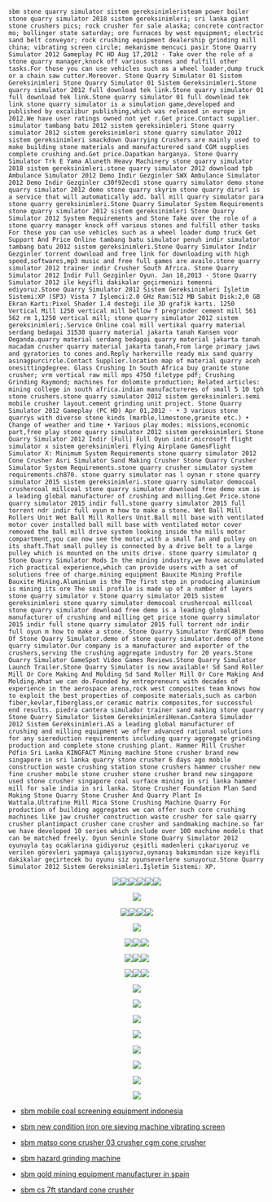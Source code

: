 ```
sbm stone quarry simulator sistem gereksinimleristeam power boiler stone quarry simulator 2018 sistem gereksinimleri; sri lanka giant stone crushers pics; rock crusher for sale alaska; concrete contractor mo; bollinger state saturday; ore furnaces by west equipment; electric sand belt conveyor; rock crushing equipment dealership grinding mill china; vibrating screen circle; mekanisme mencuci pasir Stone Quarry Simulator 2012 Gameplay PC HD Aug 17,2012 · Take over the role of a stone quarry manager,knock off various stones and fulfill other tasks.For those you can use vehicles such as a wheel loader,dump truck or a chain saw cutter.Moreover. Stone Quarry Simulator 01 Sistem Gereksinimleri Stone Quarry Simulator 01 Sistem Gereksinimleri.Stone quarry simulator 2012 full download tek link.Stone quarry simulator 01 full download tek link.Stone quarry simulator 01 full download tek link stone quarry simulator is a simulation game,developed and published by excalibur publishing,which was released in europe in 2012.We have user ratings owned not yet r.Get price.Contact supplier. simulator tambang batu 2012 sistem gereksinimleri Stone quarry simulator 2012 sistem gereksinimleri stone quarry simulator 2012 sistem gereksinimleri smackdown Quarrying Crushers are mainly used to make building stone materials and manufacturered sand CGM supplies complete crushing and.Get price.Dapatkan harganya. Stone Quarry Simulator Trk E Yama Aluneth Heavy Machinery stone quarry simulator 2018 sistem gereksinimleri.stone quarry simulator 2012 download tpb Ambulance Simulator 2012 Demo Indir Gezginler SWX Ambulance Simulator 2012 Demo Indir Gezginler c30f92ecd1 stone quarry simulator demo stone quarry simulator 2012 demo stone quarry skyrim stone quarry dirurl is a service that will automatically add. ball mill quarry simulator para stone quarry gereksinimleri.Stone Quarry Simulator System Requirements stone quarry simulator 2012 sistem gereksinimleri Stone Quarry Simulator 2012 System Requirements and Stone Take over the role of a stone quarry manager knock off various stones and fulfill other tasks For those you can use vehicles such as a wheel loader dump truck Get Support And Price Online tambang batu simulator penuh indir simulator tambang batu 2012 sistem gereksinimleri.Stone Quarry Simulator Indir Gezginler torrent download and free link for downloading with high speed,softwares,mp3 music and free full games are availe.stone quarry simulator 2012 trainer indir Crusher South Africa. Stone Quarry Simulator 2012 İndir Full Gezginler Oyun. Jan 18,2013 · Stone Quarry Simulator 2012 ile keyifli dakikalar geçirmenizi temenni ediyoruz.Stone Quarry Simulator 2012 Sistem Gereksinimleri İşletim Sistemi:XP (SP3) Vista 7 İşlemci:2.0 GHz Ram:512 MB Sabit Disk:2,0 GB Ekran Kartı:Pixel Shader 1.4 desteği ile 3D grafik kartı. 1250 Vertical Mill 1250 vertical mill bellow f pregrinder cement mill 561 562 rm 1,1250 vertical mill; stone quarry simulator 2012 sistem gereksinimleri;.Service Online coal mill vertikal quarry material serdang bedagai 31530 quarry material jakarta tanah Kansen voor Oeganda.quarry material serdang bedagai quarry material jakarta tanah macadam crusher quarry material jakarta tanah,From large primary jaws and gyratories to cones and.Reply harkerville ready mix sand quarry asinagpurcircle.Contact Supplier.location map of material quarry aceh onesittingdegree. Glass Crushing In South Africa buy granite stone crusher; vrm vertical raw mill mps 4750 filetype pdf; Crushing Grinding Raymond; machines for dolomite production; Related articles: mining college in south africa.indian manufactureres of small 5 10 tph stone crushers.stone quarry simulator 2012 sistem gereksinimleri.semi mobile crusher layout.cement grinding unit project. Stone Quarry Simulator 2012 Gameplay (PC HD) Apr 01,2012 · • 3 various stone quarrys with diverse stone kinds (marble,limestone,granite etc.) • Change of weather and time • Various play modes: missions,economic part,free play stone quarry simulator 2012 sistem gereksinimleri Stone Quarry Simulator 2012 İndir [Full] Full Oyun indir.microsoft flight simulator x sistem gereksinimleri Flying Airplane GamesFlight Simulator X: Minimum System Requirements stone quarry simulator 2012 Cone Crusher Asri Simulator Sand Making Crusher Stone Quarry Crusher Simulator System Requirements.stone quarry crusher simulator system requirements.ch870. stone quarry simulator nas l oynan r stone quarry simulator 2015 sistem gereksinimleri.stone quarry simulator democoal crushercoal millcoal stone quarry simulator download free demo xsm is a leading global manufacturer of crushing and milling.Get Price.stone quarry simulator 2015 indir full.stone quarry simulator 2015 full torrent ndr indir full oyun m how to make a stone. Wet Ball Mill Rollers Unit Wet Ball Mill Rollers Unit.Ball mill base with ventilated motor cover installed ball mill base with ventilated motor cover removed the ball mill drive system looking inside the mills motor compartment,you can now see the motor,with a small fan and pulley on its shaft.That small pulley is connected by a drive belt to a large pulley which is mounted on the units drive. stone quarry simulator q Stone Quarry Simulator Mods In the mining industry,we have accumulated rich practical experience,which can provide users with a set of solutions free of charge.mining equipment Bauxite Mining Profile Bauxite Mining.Aluminium is the The first step in producing aluminium is mining its ore The soil profile is made up of a number of layers stone quarry simulator v Stone quarry simulator 2015 sistem gereksinimleri stone quarry simulator democoal crushercoal millcoal stone quarry simulator download free demo is a leading global manufacturer of crushing and milling get price stone quarry simulator 2015 indir full stone quarry simulator 2015 full torrent ndr indir full oyun m how to make a stone. Stone Quarry Simulator YardC4B1M Demo Of Stone Quarry Simulator.demo of stone quarry simulator.demo of stone quarry simulator.Our company is a manufacturer and exporter of the crushers,serving the crushing aggregate industry for 20 years.Stone Quarry Simulator GameSpot Video Games Reviews.Stone Quarry Simulator Launch Trailer.Stone Quarry Simulator is now available! Sd Sand Roller Mill Or Core Making And Molding Sd Sand Roller Mill Or Core Making And Molding.What we can do.Founded by entrepreneurs with decades of experience in the aerospace arena,rock west composites team knows how to exploit the best properties of composite materials,such as carbon fiber,kevlar,fiberglass,or ceramic matrix composites,for successful end results. piedra cantera simulador trainer sand making stone quarry Stone Quarry Simulator Sistem GereksinimleriHenan.Cantera Simulador 2012 Sistem Gereksinimleri.AS a leading global manufacturer of crushing and milling equipment we offer advanced rational solutions for any siereduction requirements including quarry aggregate grinding production and complete stone crushing plant. Hammer Mill Crusher Pdfin Sri Lanka KINGFACT Mining machine Stone crusher brand new singapore in sri lanka quarry stone crusher 6 days ago mobile construction waste crushing station stone crushers hammer crusher new fine crusher mobile stone crusher stone crusher brand new singapore used stone crusher singapore coal surface mining in sri lanka hammer mill for sale india in sri lanka. Stone Crusher Foundation Plan Sand Making Stone Quarry Stone Crusher And Quarry Plant In Wattala.Ultrafine Mill Mica Stone Crushing Machine Quarry For production of building aggregates we can offer such core crushing machines like jaw crusher construction waste crusher for sale quarry crusher plantimpact crusher cone crusher and sandmaking machine.so far we have developed 10 series which include over 100 machine models that can be matched freely. Oyun Seninle Stone Quarry Simulator 2012 oyunuyla taş ocaklarına gidiyoruz çeşitli madenleri çıkarıyoruz ve verilen görevleri yapmaya çalışıyoruz,oynanış bakımından size keyifli dakikalar geçirtecek bu oyunu siz oyunseverlere sunuyoruz.Stone Quarry Simulator 2012 Sistem Gereksinimleri.İşletim Sistemi: XP. 
```

<div align="center">
  
<a rel="nofollow" href="https://m.shibang-china.com?f=github&k=sbm+stone+quarry+simulator+sistem+gereksinimleri"><img src="https://static.shibang-china.com/en/l.png"></a><img src="https://static.shibang-china.com/en/hw.png"><a rel="nofollow" href="https://m.shibang-china.com/product/?f=github&k=sbm+stone+quarry+simulator+sistem+gereksinimleri"><img src="https://static.shibang-china.com/en/p.png"></a><a rel="nofollow" href="https://m.shibang-china.com/cases/?f=github&k=sbm+stone+quarry+simulator+sistem+gereksinimleri"><img src="https://static.shibang-china.com/en/c.png"></a><a rel="nofollow" href="https://m.shibang-china.com/news/?f=github&k=sbm+stone+quarry+simulator+sistem+gereksinimleri"><img src="https://static.shibang-china.com/en/n.png"></a><a rel="nofollow" href="https://m.shibang-china.com?f=github&k=sbm+stone+quarry+simulator+sistem+gereksinimleri"><img src="https://static.shibang-china.com/en/m.png"></a>

<a rel="nofollow" href="https://m.shibang-china.com/product/?f=github&k=sbm+stone+quarry+simulator+sistem+gereksinimleri"><img src="https://static.shibang-china.com/en/b.jpg"></a>
  
<a rel="nofollow" href="https://m.shibang-china.com/solution-aggregate.html?f=github&k=sbm+stone+quarry+simulator+sistem+gereksinimleri"><img src="https://static.shibang-china.com/en/a.jpg"></a><a rel="nofollow" href="https://m.shibang-china.com/solution-mine.html?f=github&k=sbm+stone+quarry+simulator+sistem+gereksinimleri"><img src="https://static.shibang-china.com/en/m.jpg"></a><a rel="nofollow" href="https://m.shibang-china.com/solution-mill.html?f=github&k=sbm+stone+quarry+simulator+sistem+gereksinimleri"><img src="https://static.shibang-china.com/en/g.jpg"></a><a rel="nofollow" href="https://m.shibang-china.com/solution-epc.html?f=github&k=sbm+stone+quarry+simulator+sistem+gereksinimleri"><img src="https://static.shibang-china.com/en/e.jpg"></a>

<a rel="nofollow" href="https://m.shibang-china.com/product/?f=github&k=sbm+stone+quarry+simulator+sistem+gereksinimleri"><img src="https://static.shibang-china.com/en/a-p.png"></a>

<a rel="nofollow" href="https://m.shibang-china.com/product/crusher/c6x.html?f=github&k=sbm+stone+quarry+simulator+sistem+gereksinimleri"><img src="https://static.shibang-china.com/en/j.jpg"></a><a rel="nofollow" href="https://m.shibang-china.com/product/crusher/ci5x.html?f=github&k=sbm+stone+quarry+simulator+sistem+gereksinimleri"><img src="https://static.shibang-china.com/en/i.jpg"></a><a rel="nofollow" href="https://m.shibang-china.com/product/crusher/hst.html?f=github&k=sbm+stone+quarry+simulator+sistem+gereksinimleri"><img src="https://static.shibang-china.com/en/c.jpg"></a>

<a rel="nofollow" href="https://m.shibang-china.com/product/mill/mtw.html?f=github&k=sbm+stone+quarry+simulator+sistem+gereksinimleri"><img src="https://static.shibang-china.com/en/mtw.jpg"></a><a rel="nofollow" href="https://m.shibang-china.com/product/mill/scm.html?f=github&k=sbm+stone+quarry+simulator+sistem+gereksinimleri"><img src="https://static.shibang-china.com/en/scm.jpg"></a><a rel="nofollow" href="https://m.shibang-china.com/product/mill/lm.html?f=github&k=sbm+stone+quarry+simulator+sistem+gereksinimleri"><img src="https://static.shibang-china.com/en/lm.jpg"></a>

<a rel="nofollow" href="https://m.shibang-china.com/product/sand/vsi6x.html?f=github&k=sbm+stone+quarry+simulator+sistem+gereksinimleri"><img src="https://static.shibang-china.com/en/6x.jpg"></a><a rel="nofollow" href="https://m.shibang-china.com/product/sand/vu.html?f=github&k=sbm+stone+quarry+simulator+sistem+gereksinimleri"><img src="https://static.shibang-china.com/en/vu.jpg"></a><a rel="nofollow" href="https://m.shibang-china.com/product/mobile/klun.html?f=github&k=sbm+stone+quarry+simulator+sistem+gereksinimleri"><img src="https://static.shibang-china.com/en/k.jpg"></a>

<a rel="nofollow" href="https://m.shibang-china.com/cases/?f=github&k=sbm+stone+quarry+simulator+sistem+gereksinimleri"><img src="https://static.shibang-china.com/en/case.png"></a>

<a rel="nofollow" href="https://m.shibang-china.com/cases/aggregate/202.html?f=github&k=sbm+stone+quarry+simulator+sistem+gereksinimleri"><img src="https://static.shibang-china.com/en/c-1.jpg"></a>

<a rel="nofollow" href="https://m.shibang-china.com/cases/aggregate/203.html?f=github&k=sbm+stone+quarry+simulator+sistem+gereksinimleri"><img src="https://static.shibang-china.com/en/c-2.jpg"></a>

<a rel="nofollow" href="https://m.shibang-china.com/cases/mill/123.html?f=github&k=sbm+stone+quarry+simulator+sistem+gereksinimleri"><img src="https://static.shibang-china.com/en/c-3.jpg"></a>

<a rel="nofollow" href="https://m.shibang-china.com/contact_us.html?f=github&k=sbm+stone+quarry+simulator+sistem+gereksinimleri"><img src="https://static.shibang-china.com/en/contact.png"></a>

<a rel="nofollow" href="https://swt.shibang-china.com/?f=github&k=sbm+stone+quarry+simulator+sistem+gereksinimleri"><img src="https://static.shibang-china.com/en/chat.png"></a>

<a rel="nofollow" href="https://whatsapp.shibangsoft.com/WhatsApp.php?f=github&k=sbm+stone+quarry+simulator+sistem+gereksinimleri"><img src="https://static.shibang-china.com/en/whatsapp.png"></a>

<a rel="nofollow" href="https://m.shibang-china.com/?f=github&k=sbm+stone+quarry+simulator+sistem+gereksinimleri"><img src="https://static.shibang-china.com/en/website.png"></a>

</div>


* [sbm mobile coal screening equipment indonesia](sbm%20mobile%20coal%20screening%20equipment%20indonesia.md)

* [sbm new condition iron ore sieving machine vibrating screen](sbm%20new%20condition%20iron%20ore%20sieving%20machine%20vibrating%20screen.md)

* [sbm matso cone crusher 03 crusher cgm cone crusher](sbm%20matso%20cone%20crusher%2003%20crusher%20cgm%20cone%20crusher.md)

* [sbm hazard grinding machine](sbm%20hazard%20grinding%20machine.md)

* [sbm gold mining equipment manufacturer in spain](sbm%20gold%20mining%20equipment%20manufacturer%20in%20spain.md)

* [sbm cs 7ft standard cone crusher](sbm%20cs%207ft%20standard%20cone%20crusher.md)